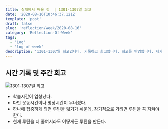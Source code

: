 ```yaml
---
title: 실패에서 배울 것  | 1301-1307일 회고
date: '2020-08-16T10:46:37.121Z'
template: 'post'
draft: false
slug: 'reflection/week/2020-08-16'
category: 'Reflection-Of-Week'
tags:
  - 'Log'
  - 'log-of-week'
description: '1301-1307일 회고입니다. 기록하고 회고합니다. 회고를 반영합니다. 제가 자라는 방식입니다.'
---
```



## 시간 기록 및 주간 회고 

![1301-1307일 회고](https://imgur.com/8MiguMj.png)
- 학습시간이 엄청났다.
- 다만 운동시간이나 명상시간이 무너졌다. 
- 하나에 집중하게 되면 루틴을 잃기가 쉬운데, 장기적으로 가려면 루틴을 꼭 지켜야한다.
- 현재 루틴을 더 줄여서라도 어떻게든 루틴을 만든다. 
